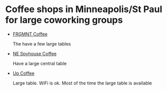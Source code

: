 # Coffee shops in Minneapolis/St Paul for large coworking groups

- [FRGMNT Coffee](../1054)

  The have a few large tables

- [NE Spyhouse Coffee](../598)

  Have a large central table

- [Up Coffee](../998)

  Large table. WiFi is ok. Most of the time the large table is available
